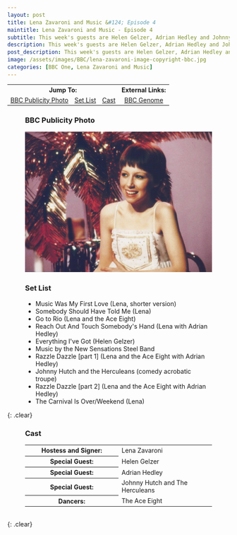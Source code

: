 ```yaml
---
layout: post
title: Lena Zavaroni and Music &#124; Episode 4
maintitle: Lena Zavaroni and Music - Episode 4
subtitle: This week's guests are Helen Gelzer, Adrian Hedley and Johnny Hutch and The Herculeans
description: This week's guests are Helen Gelzer, Adrian Hedley and Johnny Hutch and The Herculeans.
post_description: This week's guests are Helen Gelzer, Adrian Hedley and Johnny Hutch and The Herculeans.
image: /assets/images/BBC/lena-zavaroni-image-copyright-bbc.jpg
categories: [BBC One, Lena Zavaroni and Music]
---
```


<table>
<tr align="center">
<th colspan="3">Jump To:</th>
<th>External Links:</th>
</tr>

<tr align="center">
<td><a href="#bbc-publicity-photo">BBC Publicity Photo</a></td>
<td><a href="#set-list">Set List</a></td>
<td><a href="#cast">Cast</a></td>
<td><a href="https://genome.ch.bbc.co.uk/schedules/bbcone/london/1979-06-13#at-18.50">BBC Genome</a></td>
</tr>
</table>

<figure class="fig1" id="bbc-publicity-photo">
<figcaption>
<h3>BBC Publicity Photo</h3>
</figcaption>
<a href="/assets/images/BBC/lena-zavaroni-image-copyright-bbc.jpg"><img src="/assets/images/BBC/lena-zavaroni-image-copyright-bbc.jpg" class="full-width zoom-in"></a>
</figure>

<figure class="fig2" id="set-list">
<figcaption>
<h3>Set List</h3>
<ul>
<li>Music Was My First Love (Lena, shorter version)</li>
<li>Somebody Should Have Told Me (Lena)</li>
<li>Go to Rio (Lena and the Ace Eight)</li>
<li>Reach Out And Touch Somebody's Hand (Lena with Adrian Hedley)</li>
<li>Everything I've Got (Helen Gelzer)</li>
<li>Music by the New Sensations Steel Band</li>
<li>Razzle Dazzle [part 1] (Lena and the Ace Eight with Adrian Hedley)</li>
<li>Johnny Hutch and the Herculeans (comedy acrobatic troupe)</li>
<li>Razzle Dazzle [part 2] (Lena and the Ace Eight with Adrian Hedley)</li>
<li>The Carnival Is Over/Weekend (Lena)</li>
</ul>
</figcaption>
</figure>

{: .clear}

<figure class="fig3" id="cast">
<h3>Cast</h3>
<table>
<tr><th style="width:50%;">Hostess and Signer:</th><td style="width:50%;">Lena Zavaroni</td></tr>
<tr><th>Special Guest:</th><td>Helen Gelzer</td></tr>
<tr><th>Special Guest:</th><td>Adrian Hedley</td></tr>
<tr><th>Special Guest:</th><td>Johnny Hutch and The Herculeans</td></tr>
<tr><th>Dancers:</th><td>The Ace Eight</td></tr>
</table>
</figure>

<br />{: .clear}

